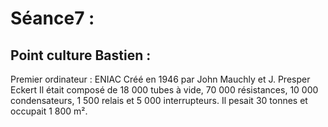 # Séance7  : 

## Point culture Bastien : 
Premier ordinateur : ENIAC
Créé en 1946 par John Mauchly et J. Presper Eckert
Il était composé de 18 000 tubes à vide, 70 000 résistances, 10 000 condensateurs, 1 500 relais et 5 000 interrupteurs.
Il pesait 30 tonnes et occupait 1 800 m².
